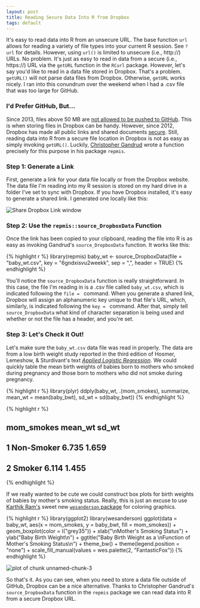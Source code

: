 ```yaml
---
layout: post
title: Reading Secure Data Into R from Dropbox
tags: default
---
```


It's easy to read data into R from an unsecure URL.  The base function ```url``` allows for reading a variety of file types into your current R session.  See ```?url``` for details.  However, using ```url()``` is limited to unsecure (i.e., http://) URLs.  No problem.  It's just as easy to read in data from a secure (i.e., https://) URL via the ```getURL``` function in the ```RCurl``` package.  However, let's say you'd like to read in a data file stored in Dropbox.  That's a problem.  ```getURL()``` will not parse data files from Dropbox.  Otherwise, ```getURL``` works nicely.  I ran into this conundrum over the weekend when I had a .csv file that was too large for GitHub.

### I'd Prefer GitHub, But...
Since 2013, files above 50 MB are [not allowed to be pushed to GitHub](https://help.github.com/articles/working-with-large-files).  This is when storing files in Dropbox can be handy.  However, since 2012, Dropbox has made all public links and shared documents [secure](https://www.dropbox.com/help/16/en).  Still, reading data into R from a secure file location in Dropbox is not as easy as simply invoking ```getURL()```.  Luckily, [Christopher Gandrud](http://CRAN.R-project.org/package=repmis) wrote a function precisely for this purpose in his package ```repmis```.

### Step 1: Generate a Link
First, generate a link for your data file locally or from the Dropbox website.  The data file I'm reading into my R session is stored on my hard drive in a folder I've set to sync with Dropbox.  If you have Dropbox installed, it's easy to generate a shared link.  I generated one locally like this:

![Share Dropbox Link window](http://aaronbaggett.com/img/db_grab.png)

### Step 2: Use the ```repmis::source_DropboxData``` Function
Once the link has been copied to your clipboard, reading the file into R is as easy as invoking Gandrud's ```source_DropboxData``` function.  It works like this:


{% highlight r %}
library(repmis)
baby_wt <- source_DropboxData(file = "baby_wt.csv", 
  key = "6gndxisvu2weekk", sep = ",", header = TRUE)
{% endhighlight %}


You'll notice the ```source_DropboxData``` function is really straightforward.  In this case, the file I'm reading in is a .csv file called ```baby_wt.csv```, which is indicated following the ```file = ``` command.  When you generate a shared link, Dropbox will assign an alphanumeric key unique to that file's URL, which, similarly, is indicated following the ```key = ``` command.  After that, simply tell ```source_DropboxData``` what kind of character separation is being used and whether or not the file has a header, and you're set.

### Step 3: Let's Check it Out!
Let's make sure the ```baby_wt.csv``` data file was read in properly.  The data are from a low birth weight study reported in the third edition of Hosmer, Lemeshow, & Sturdivant's text [*Applied Logistic Regression*](http://www.amazon.com/Applied-Logistic-Regression-David-Hosmer/dp/0470582472/ref=sr_1_1?s=books&ie=UTF8&qid=1396032229&sr=1-1).  We could quickly table the mean birth weights of babies born to mothers who smoked during pregnancy and those born to mothers who did not smoke during pregnancy.


{% highlight r %}
library(plyr)
ddply(baby_wt, .(mom_smokes), summarize, 
  mean_wt = mean(baby_bwt), 
  sd_wt = sd(baby_bwt))
{% endhighlight %}

{% highlight r %}
##   mom_smokes mean_wt sd_wt
## 1 Non-Smoker   6.735 1.659
## 2     Smoker   6.114 1.455
{% endhighlight %}


If we really wanted to be cute we could construct box plots for birth weights of babies by mother's smoking status.  Really, this is just an excuse to use [Karthik Ram's](https://github.com/karthik) sweet new [```wesanderson``` package](https://github.com/karthik/wesanderson) for coloring graphics.


{% highlight r %}
library(ggplot2)
library(wesanderson)
ggplot(data = baby_wt, aes(x = mom_smokes, y = baby_bwt, 
  fill = mom_smokes)) + geom_boxplot(color = I("grey35")) + 
  xlab("\nMother's Smoking Status") + 
  ylab("Baby Birth Weight\n") +
  ggtitle("Baby Birth Weight as a \nFunction of Mother's Smoking Status\n") +
  theme_bw() + theme(legend.position = "none") +
  scale_fill_manual(values = wes.palette(2, "FantasticFox"))
{% endhighlight %}

<img src="http://aaronbaggett.com/img/unnamed-chunk-3.png" title="plot of chunk unnamed-chunk-3" alt="plot of chunk unnamed-chunk-3" style="display: block; margin: auto;" />


So that's it.  As you can see, when you need to store a data file outside of GitHub, Dropbox can be a nice alternative.  Thanks to Christopher Gandrud's ```source_DropboxData``` function in the ```repmis``` package we can read data into R from a secure Dropbox URL.
